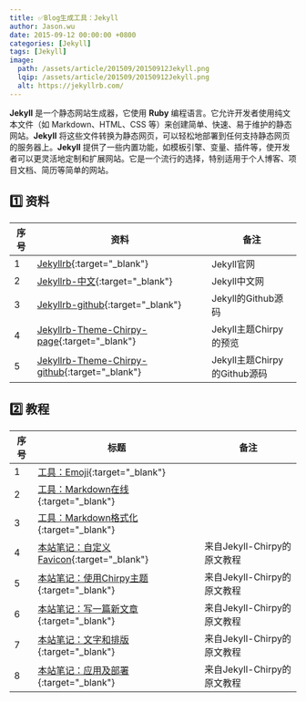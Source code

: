 ```yaml
---
title: ✅Blog生成工具：Jekyll
author: Jason.wu
date: 2015-09-12 00:00:00 +0800
categories: [Jekyll]
tags: [Jekyll]
image:
  path: /assets/article/201509/20150912Jekyll.png
  lqip: /assets/article/201509/20150912Jekyll.png
  alt: https://jekyllrb.com/
---
```


[Jekyllrb]: https://jekyllrb.com/
[Jekyllrb-中文]: https://www.jekyll.com.cn/
[Jekyllrb-github]: https://github.com/jekyll/jekyll.git
[Jekyllrb-Theme-Chirpy-page]: https://chirpy.cotes.page/
[Jekyllrb-Theme-Chirpy-github]: https://github.com/cotes2020/jekyll-theme-chirpy/
[工具：Emoji]: https://www.emojiall.com/zh-hans/
[工具：Markdown在线]: https://tool.lu/markdown/
[工具：Markdown格式化]: https://tableconvert.com/markdown-to-markdown

**Jekyll** 是一个静态网站生成器，它使用 **Ruby** 编程语言。它允许开发者使用纯文本文件（如 Markdown、HTML、CSS 等）来创建简单、快速、易于维护的静态网站。**Jekyll** 将这些文件转换为静态网页，可以轻松地部署到任何支持静态网页的服务器上。**Jekyll** 提供了一些内置功能，如模板引擎、变量、插件等，使开发者可以更灵活地定制和扩展网站。它是一个流行的选择，特别适用于个人博客、项目文档、简历等简单的网站。

## 1️⃣ 资料

| 序号 | 资料 |备注 |
|---|---|---|
| 1 | [Jekyllrb][Jekyllrb]{:target="_blank"} | Jekyll官网 |
| 2 | [Jekyllrb-中文][Jekyllrb-中文]{:target="_blank"} | Jekyll中文网 |
| 3 | [Jekyllrb-github][Jekyllrb-github]{:target="_blank"} | Jekyll的Github源码 |
| 4 | [Jekyllrb-Theme-Chirpy-page][Jekyllrb-Theme-Chirpy-page]{:target="_blank"} | Jekyll主题Chirpy的预览 |
| 5 | [Jekyllrb-Theme-Chirpy-github][Jekyllrb-Theme-Chirpy-github]{:target="_blank"} | Jekyll主题Chirpy的Github源码 |

## 2️⃣ 教程

| 序号 | 标题 | 备注 |
|---|---|---|
| 1 | [工具：Emoji][工具：Emoji]{:target="_blank"} |  |
| 2 | [工具：Markdown在线][工具：Markdown在线]{:target="_blank"} |  |
| 3 | [工具：Markdown格式化][工具：Markdown格式化]{:target="_blank"} |  |
| 4 | [本站笔记：自定义Favicon](/posts/自定义Favicon/){:target="_blank"} | 来自Jekyll-Chirpy的原文教程 |
| 5 | [本站笔记：使用Chirpy主题](/posts/使用Chirpy主题/){:target="_blank"} | 来自Jekyll-Chirpy的原文教程 |
| 6 | [本站笔记：写一篇新文章](/posts/第一篇文章/){:target="_blank"} | 来自Jekyll-Chirpy的原文教程 |
| 7 | [本站笔记：文字和排版](/posts/文字和排版/){:target="_blank"} | 来自Jekyll-Chirpy的原文教程 |
| 8 | [本站笔记：应用及部署](/posts/部署和集成/){:target="_blank"} | 来自Jekyll-Chirpy的原文教程 |

